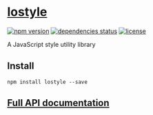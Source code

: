 # [lostyle](https://github.com/rtsao/lostyle)

[![npm version][npm-badge]][npm-href]
[![dependencies status][deps-badge]][deps-href]
[![license][license-badge]][license-href]

A JavaScript style utility library

## Install

```
npm install lostyle --save
```

## [Full API documentation](https://rtsao.github.io/lostyle)

[npm-badge]: https://badge.fury.io/js/lostyle.svg
[npm-href]: https://www.npmjs.com/package/lostyle
[deps-badge]: https://img.shields.io/badge/dependencies-none-brightgreen.svg
[deps-href]: https://david-dm.org/rtsao/lostyle
[license-badge]: https://img.shields.io/github/license/rtsao/lostyle.svg?maxAge=2592000
[license-href]: https://github.com/rtsao/lostyle/blob/master/LICENSE
